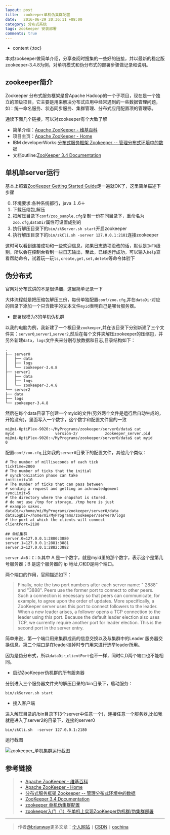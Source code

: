 ```yaml
---
layout: post
title:  zookeeper单机伪集群配置
date:   2016-06-29 20:36:11 +08:00
category: 分布式系统
tags: zookeeper 安装部署
comments: true
---
```


* content
{:toc}


本对zookeeper做简单介绍，分享查阅时搜集的一些好的链接，并以最新的稳定版zookeeper-3.4.8为例，对单机模式和伪分布式的部署步骤做记录和说明。






## zookeeper简介

Zookeeper 分布式服务框架是曾Apache Hadoop的一个子项目，现在是一个独立的顶级项目，它主要是用来解决分布式应用中经常遇到的一些数据管理问题，如：统一命名服务、状态同步服务、集群管理、分布式应用配置项的管理等。

通读下面几个链接，可以对zookeeper有个大致了解

- 简单介绍：[Apache ZooKeeper - 维基百科](https://zh.wikipedia.org/wiki/Apache_ZooKeeper)
- 项目主页：[Apache ZooKeeper - Home](http://zookeeper.apache.org/)
- IBM developerWorks:[分布式服务框架 Zookeeper -- 管理分布式环境中的数据](https://www.ibm.com/developerworks/cn/opensource/os-cn-zookeeper/)
- 文档outline:[ZooKeeper 3.4 Documentation](https://zookeeper.apache.org/doc/trunk/s)



## 单机单server运行

基本上照着[ZooKeeper Getting Started Guide](https://zookeeper.apache.org/doc/trunk/zookeeperStarted.html)走一遍就OK了，这里简单描述下步骤

0. 环境要求:各种系统都行，java １.6＋
1. 下载压缩包,解压
2. 把解压目录下`conf/zoo_sample.cfg`复制一份在同目录下，重命名为`zoo.cfg`,`dataDir`属性可设置成别的
3. 执行解压目录下的`bin/zkServer.sh start`开启zookeeper
4. 执行解压目录下的`bin/zkCli.sh -server 127.0.0.1:2181`连接zookeeper

这时可以看到连接成功和一些欢迎信息，如果日志选项没改的话，默认是`INFO`级别，所以会在控制台看到一些日志输出，至此，已经运行成功，可以输入`help`查看帮助命令，试着玩一玩`ls,create,get,set,delete`等命令体验下


## 伪分布式

官网对分布式讲的不是很详细，这里简单记录一下

大体流程就是把压缩包解压三份，每份单独配置`conf/zoo.cfg`,并在`dataDir`对应的目录下添加一个只含数字的文本文件`myid`表明自己是哪台服务器。

- 部署规模为3的单机伪机群

以我的电脑为例，我新建了一个根目录`zookeeper`,并在该目录下分别新建了三个文件夹：`server0`,`server1`,`server2`,然后在每个文件夹解压zookeeper的压缩包，并另外新建`data`，`logs`文件夹来分别存放数据和日志,目录结构如下：

```
.
├── server0
│   ├── data
│   ├── logs
│   └── zookeeper-3.4.8
├── server1
│   ├── data
│   ├── logs
│   └── zookeeper-3.4.8
└── server2
├── data
├── logs
└── zookeeper-3.4.8
```

然后在每个data目录下创建一个myid的文件(另外两个文件是运行后自动生成的，开始没有)，里面写入一个数字，这个数字和配置文件里的一致

```
mi@mi-OptiPlex-9020:~/MyPrograms/zookeeper/server0/data$ cat 
myid                  version-2/            zookeeper_server.pid
mi@mi-OptiPlex-9020:~/MyPrograms/zookeeper/server0/data$ cat myid 
0
```

配置`conf/zoo.cfg`,比如我的`server0`目录下的配置文件，其他几个类似：


```
# The number of milliseconds of each tick
tickTime=2000
# The number of ticks that the initial 
# synchronization phase can take
initLimit=10
# The number of ticks that can pass between 
# sending a request and getting an acknowledgement
syncLimit=5
# the directory where the snapshot is stored.
# do not use /tmp for storage, /tmp here is just 
# example sakes.
dataDir=/home/mi/MyPrograms/zookeeper/server0/data
dataLogDir=/home/mi/MyPrograms/zookeeper/server0/logs
# the port at which the clients will connect
clientPort=2180

## 单机集群
server.0=127.0.0.1:2880:3880
server.1=127.0.0.1:2881:3881
server.2=127.0.0.1:2882:3882
```


`server.A=B：C：D`:其中 A 是一个数字，就是myid里的那个数字，表示这个是第几号服务器；B 是这个服务器的 ip 地址,C和D是两个端口。

两个端口的作用，官网描述如下：

> Finally, note the two port numbers after each server name: " 2888" and "3888". Peers use the former port to connect to other peers. Such a connection is necessary so that peers can communicate, for example, to agree upon the order of updates. More specifically, a ZooKeeper server uses this port to connect followers to the leader. When a new leader arises, a follower opens a TCP connection to the leader using this port. Because the default leader election also uses TCP, we currently require another port for leader election. This is the second port in the server entry.

简单来说，第一个端口用来集群成员的信息交换以及与集群中的Leader 服务器交换信息，第二个端口是在leader挂掉时专门用来进行选举leader所用。

因为是伪分布式，所以`dataDir`,`clientPort`也不一样，同时C,D两个端口也不能相同。

- 启动ZooKeeper伪机群的所有服务器

分别进入三个服务器文件夹的解压目录的/bin目录下，启动服务：

```
bin/zkServer.sh start
```


- 接入客户端

进入解压目录的/bin目录下(3个server中任意一个)，连接任意一个服务器,比如我就是进入了server2的目录下，连接的server0

```
bin/zkCli.sh  -server 127.0.0.1:2180
```

运行截图

![zookeeper_单机集群运行截图](http://7xph6d.com1.z0.glb.clouddn.com/zookeeper_%E5%8D%95%E6%9C%BA%E9%9B%86%E7%BE%A4%E8%BF%90%E8%A1%8C%E6%88%AA%E5%9B%BE-1.png)


## 参考链接

>* [Apache ZooKeeper - 维基百科](https://zh.wikipedia.org/wiki/Apache_ZooKeeper)
>* [Apache ZooKeeper - Home](http://zookeeper.apache.org/)
>* [分布式服务框架 Zookeeper -- 管理分布式环境中的数据](https://www.ibm.com/developerworks/cn/opensource/os-cn-zookeeper/)
>* [ZooKeeper 3.4 Documentation](https://zookeeper.apache.org/doc/trunk/s)
>* [zookeeper 单机伪集群配置](http://blog.csdn.net/xymyeah/article/details/6320668)
>* [zookeeper入门（1）在单机上实现ZooKeeper伪机群/伪集群部署](http://blog.csdn.net/poechant/article/details/6633923)




----

> 作者[@brianway](http://brianway.github.io/)更多文章：[个人网站](http://brianway.github.io/) `|` [CSDN](http://blog.csdn.net/h3243212/) `|` [oschina](http://my.oschina.net/brianway)
